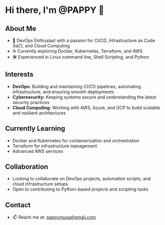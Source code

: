 # Hi there, I'm @PAPPY 👋

## About Me
- 🚀 DevOps Enthusiast with a passion for CI/CD, Infrastructure as Code (IaC), and Cloud Computing
- 🌐 Currently exploring Docker, Kubernetes, Terraform, and AWS
- 🛠️ Experienced in Linux command line, Shell Scripting, and Python

## Interests
- **DevOps:** Building and maintaining CI/CD pipelines, automating infrastructure, and ensuring smooth deployments
- **Cybersecurity:** Keeping systems secure and understanding the latest security practices
- **Cloud Computing:** Working with AWS, Azure, and GCP to build scalable and resilient architectures

## Currently Learning
- Docker and Kubernetes for containerization and orchestration
- Terraform for infrastructure management
- Advanced AWS services

## Collaboration
- Looking to collaborate on DevOps projects, automation scripts, and cloud infrastructure setups
- Open to contributing to Python-based projects and scripting tasks

## Contact
- 📫 Reach me at: pappymusa@gmail.com

<!---
pappymm/pappymm is a ✨ special ✨ repository because its `README.md` (this file) appears on your GitHub profile.
You can click the Preview link to take a look at your changes.
--->
